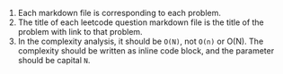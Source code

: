 1. Each markdown file is corresponding to each problem.
2. The title of each leetcode question markdown file is the title of the problem with link to 
   that problem.
3. In the complexity analysis, it should be `O(N)`, not `O(n)` or O(N). The complexity should be 
   written as inline code block, and the parameter should be capital `N`.